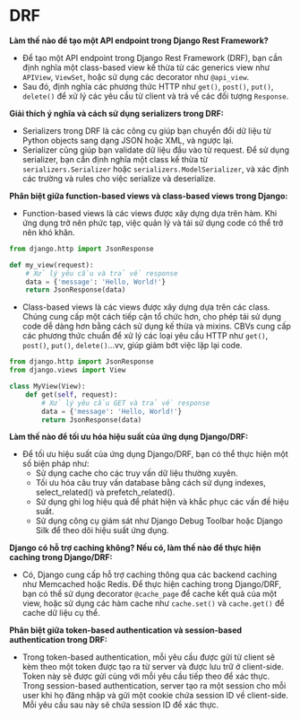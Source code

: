 # DRF

**Làm thế nào để tạo một API endpoint trong Django Rest Framework?**

* Để tạo một API endpoint trong Django Rest Framework (DRF), bạn cần định nghĩa một class-based view kế thừa từ các generics view như `APIView`, `ViewSet`, hoặc sử dụng các decorator như `@api_view`.&#x20;
* Sau đó, định nghĩa các phương thức HTTP như `get()`, `post()`, `put()`, `delete()` để xử lý các yêu cầu từ client và trả về các đối tượng `Response`.

**Giải thích ý nghĩa và cách sử dụng serializers trong DRF:**

* Serializers trong DRF là các công cụ giúp bạn chuyển đổi dữ liệu từ Python objects sang dạng JSON hoặc XML, và ngược lại.
* Serializer cũng giúp bạn validate dữ liệu đầu vào từ request. Để sử dụng serializer, bạn cần định nghĩa một class kế thừa từ `serializers.Serializer` hoặc `serializers.ModelSerializer`, và xác định các trường và rules cho việc serialize và deserialize.

**Phân biệt giữa function-based views và class-based views trong Django:**

* Function-based views là các views được xây dựng dựa trên hàm. Khi ứng dụng trở nên phức tạp, việc quản lý và tái sử dụng code có thể trở nên khó khăn.

```python
from django.http import JsonResponse

def my_view(request):
    # Xử lý yêu cầu và trả về response
    data = {'message': 'Hello, World!'}
    return JsonResponse(data)
```

* Class-based views là các views được xây dựng dựa trên các class.  Chúng cung cấp một cách tiếp cận tổ chức hơn, cho phép tái sử dụng code dễ dàng hơn bằng cách sử dụng kế thừa và mixins. CBVs cung cấp các phương thức chuẩn để xử lý các loại yêu cầu HTTP như `get()`, `post()`, `put()`, `delete()`...vv, giúp giảm bớt việc lặp lại code.

```python
from django.http import JsonResponse
from django.views import View

class MyView(View):
    def get(self, request):
        # Xử lý yêu cầu GET và trả về response
        data = {'message': 'Hello, World!'}
        return JsonResponse(data)
```

**Làm thế nào để tối ưu hóa hiệu suất của ứng dụng Django/DRF:**

* Để tối ưu hiệu suất của ứng dụng Django/DRF, bạn có thể thực hiện một số biện pháp như:
  * Sử dụng cache cho các truy vấn dữ liệu thường xuyên.
  * Tối ưu hóa câu truy vấn database bằng cách sử dụng indexes, select\_related() và prefetch\_related().
  * Sử dụng ghi log hiệu quả để phát hiện và khắc phục các vấn đề hiệu suất.
  * Sử dụng công cụ giám sát như Django Debug Toolbar hoặc Django Silk để theo dõi hiệu suất ứng dụng.

**Django có hỗ trợ caching không? Nếu có, làm thế nào để thực hiện caching trong Django/DRF:**

* Có, Django cung cấp hỗ trợ caching thông qua các backend caching như Memcached hoặc Redis. Để thực hiện caching trong Django/DRF, bạn có thể sử dụng decorator `@cache_page` để cache kết quả của một view, hoặc sử dụng các hàm cache như `cache.set()` và `cache.get()` để cache dữ liệu cụ thể.

**Phân biệt giữa token-based authentication và session-based authentication trong DRF:**

* Trong token-based authentication, mỗi yêu cầu được gửi từ client sẽ kèm theo một token được tạo ra từ server và được lưu trữ ở client-side. Token này sẽ được gửi cùng với mỗi yêu cầu tiếp theo để xác thực. Trong session-based authentication, server tạo ra một session cho mỗi user khi họ đăng nhập và gửi một cookie chứa session ID về client-side. Mỗi yêu cầu sau này sẽ chứa session ID để xác thực.
